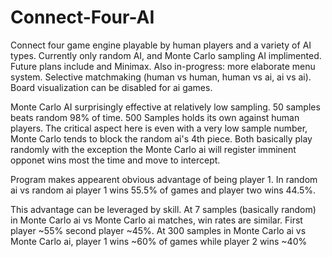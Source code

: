 # Connect-Four-AI
Connect four game engine playable by human players and a variety of AI types. Currently only random AI, and Monte Carlo sampling AI implimented. Future plans include and Minimax. Also in-progress: more elaborate menu system. Selective matchmaking (human vs human, human vs ai, ai vs ai). Board visualization can be disabled for ai games.

Monte Carlo AI surprisingly effective at relatively low sampling. 50 samples beats random 98% of time. 500 Samples holds its own against human players. The critical aspect here is even with a very low sample number, Monte Carlo tends to block the random ai's 4th piece. Both basically play randomly with the exception the Monte Carlo ai will register imminent opponet wins most the time and move to intercept.

Program makes appearent obvious advantage of being player 1. In random ai vs random ai player 1 wins 55.5% of games and player two wins 44.5%.

This advantage can be leveraged by skill. At 7 samples (basically random) in Monte Carlo ai vs Monte Carlo ai matches, win rates are similar. First player ~55% second player ~45%. At 300 samples in Monte Carlo ai vs Monte Carlo ai, player 1 wins ~60% of games while player 2 wins ~40%

